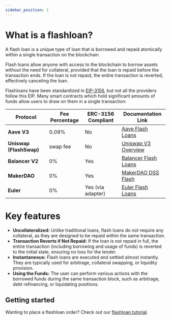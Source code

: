 ```yaml
---
sidebar_position: 1
---
```


# What is a flashloan?

A flash loan is a unique type of loan that is borrowed and repaid atomically within a single transaction on the blockchain.

Flash loans allow anyone with access to the blockchain to borrow assets without the need for collateral, provided that the loan is repaid before the transaction ends. If the loan is not repaid, the entire transaction is reverted, effectively canceling the loan.

Flashloans have been standardized in [EIP-3156](https://eips.ethereum.org/EIPS/eip-3156), but not all the providers follow this EIP. Many smart contracts which hold significant amounts of funds allow users to draw on them in a single transaction:

| Protocol | Fee Percentage | ERC-3156 Compliant | Documentation Link |
| --- | --- | --- | --- |
| **Aave V3** | 0.09% | No | [Aave Flash Loans](https://aave.com/docs/developers/flash-loans) |
| **Uniswap (FlashSwap)** | swap fee | No | [Uniswap V3 Overview](https://docs.uniswap.org/contracts/v3/guides/flash-integrations/inheritance-constructors) |
| **Balancer V2** | 0% | Yes | [Balancer Flash Loans](https://docs.balancer.fi/guides/arbitrageurs/flash-loans.html#flash-loans) |
| **MakerDAO** | 0% | Yes | [MakerDAO DSS Flash](https://docs.makerdao.com/smart-contract-modules/flash-mint-module) |
| **Euler** | 0% | Yes (via adapter) | [Euler Flash Loans](https://docs-v1.euler.finance/developers/getting-started/integration-guide#eip-3156-flash-loans) |

# Key features

- **Uncollateralized:** Unlike traditional loans, flash loans do not require any collateral, as they are designed to be repaid within the same transaction.
- **Transaction Reverts if Not Repaid:** If the loan is not repaid in full, the entire transaction (including borrowing and usage of funds) is reverted to the initial state, ensuring no loss for the lender.
- **Instantaneous:** Flash loans are executed and settled almost instantly. They are typically used for arbitrage, collateral swapping, or liquidity provision.
- **Using the Funds:** The user can perform various actions with the borrowed funds during the same transaction block, such as arbitrage, debt refinancing, or liquidating positions.

## Getting started

Wanting to place a flashloan order? Check out our [flashloan tutorial](/cow-protocol/tutorials/cow-swap/flashloans). 
